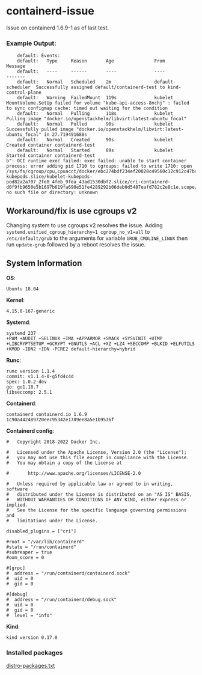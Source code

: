 # containerd-issue
Issue on containerd 1.6.9-1 as of last test.


### Example Output:
```
    default: Events:
    default:   Type     Reason       Age               From               Message
    default:   ----     ------       ----              ----               -------
    default:   Normal   Scheduled    2m                default-scheduler  Successfully assigned default/containerd-test to kind-control-plane
    default:   Warning  FailedMount  119s              kubelet            MountVolume.SetUp failed for volume "kube-api-access-8nchj" : failed to sync configmap cache: timed out waiting for the condition
    default:   Normal   Pulling      118s              kubelet            Pulling image "docker.io/openstackhelm/libvirt:latest-ubuntu_focal"
    default:   Normal   Pulled       90s               kubelet            Successfully pulled image "docker.io/openstackhelm/libvirt:latest-ubuntu_focal" in 27.719491688s
    default:   Normal   Created      90s               kubelet            Created container containerd-test
    default:   Normal   Started      89s               kubelet            Started container containerd-test
b": OCI runtime exec failed: exec failed: unable to start container process: error adding pid 1710 to cgroups: failed to write 1710: open /sys/fs/cgroup/cpu,cpuacct/docker/ebc274bdf234ef20828c49560c12c912c47ba8e73cd1ec30ccac42efd8c65716/kubelet.slice/kubelet-kubepods.slice/kubelet-kubepods-pod82a2a707_2fe8_4feb_9fea_43ad1530dbf2.slice/cri-containerd-d0f9fb9650e5b1697b619fa690e51fe4289292b06deb0d5487eafd782c2e8c1e.scope/cgroup.procs: no such file or directory: unknown
```

## Workaround/fix is use cgroups v2
Changing system to use cgroups v2 resolves the issue. Adding `systemd.unified_cgroup_hierarchy=1 cgroup_no_v1=all` to `/etc/default/grub` to the arguments for variable `GRUB_CMDLINE_LINUX` then run `update-grub` followed by a reboot resolves the issue.

## System Information

**OS**: 
```
Ubuntu 18.04
```
**Kernel**: 
```
4.15.0-167-generic
```
**Systemd**: 
```
systemd 237
+PAM +AUDIT +SELINUX +IMA +APPARMOR +SMACK +SYSVINIT +UTMP +LIBCRYPTSETUP +GCRYPT +GNUTLS +ACL +XZ +LZ4 +SECCOMP +BLKID +ELFUTILS +KMOD -IDN2 +IDN -PCRE2 default-hierarchy=hybrid
```
**Runc**:
```
runc version 1.1.4
commit: v1.1.4-0-g5fd4c4d
spec: 1.0.2-dev
go: go1.18.7
libseccomp: 2.5.1
```
**Containerd**:
```
containerd containerd.io 1.6.9 1c90a442489720eec95342e1789ee8a5e1b9536f
```
**Containerd config**:
```
#   Copyright 2018-2022 Docker Inc.

#   Licensed under the Apache License, Version 2.0 (the "License");
#   you may not use this file except in compliance with the License.
#   You may obtain a copy of the License at

#       http://www.apache.org/licenses/LICENSE-2.0

#   Unless required by applicable law or agreed to in writing, software
#   distributed under the License is distributed on an "AS IS" BASIS,
#   WITHOUT WARRANTIES OR CONDITIONS OF ANY KIND, either express or implied.
#   See the License for the specific language governing permissions and
#   limitations under the License.

disabled_plugins = ["cri"]

#root = "/var/lib/containerd"
#state = "/run/containerd"
#subreaper = true
#oom_score = 0

#[grpc]
#  address = "/run/containerd/containerd.sock"
#  uid = 0
#  gid = 0

#[debug]
#  address = "/run/containerd/debug.sock"
#  uid = 0
#  gid = 0
#  level = "info"
```

**Kind**:
```
kind version 0.17.0
```
### Installed packages
[distro-packages.txt](distro-packages.txt)
